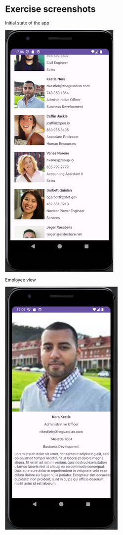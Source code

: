 # Exercise screenshots

Initial state of the app  

![initial state](Exercise-Images/1.png)  

Employee view  

![employee view](Exercise-Images/2.png)  
